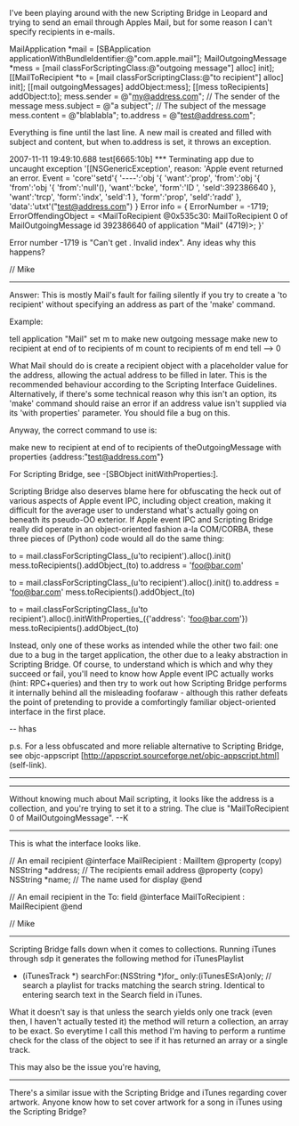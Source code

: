 

I've been playing around with the new Scripting Bridge in Leopard and trying to send an email through Apples Mail, but for some reason I can't specify recipients in e-mails.

    
MailApplication *mail = [SBApplication applicationWithBundleIdentifier:@"com.apple.mail"];
MailOutgoingMessage *mess = [mail classForScriptingClass:@"outgoing message"] alloc] init];
[[MailToRecipient *to = [mail classForScriptingClass:@"to recipient"] alloc] init];
[[mail outgoingMessages] addObject:mess];
[[mess toRecipients] addObject:to];
mess.sender = @"my@address.com";  // The sender of the message
mess.subject = @"a subject";  // The subject of the message
mess.content = @"blablabla";
to.address = @"test@address.com";


Everything is fine until the last line. A new mail is created and filled with subject and content, but when to.address is set, it throws an exception.

    
2007-11-11 19:49:10.688 test[6665:10b] *** Terminating app due to uncaught exception '[[NSGenericException', reason: 'Apple event returned an error.  Event = 'core'\'setd'{ '----':'obj '{ 'want':'prop', 'from':'obj '{ 'from':'obj '{ 'from':'null'(), 'want':'bcke', 'form':'ID  ', 'seld':392386640 }, 'want':'trcp', 'form':'indx', 'seld':1 }, 'form':'prop', 'seld':'radd' }, 'data':'utxt'("test@address.com") }
Error info = {
    ErrorNumber = -1719;
    ErrorOffendingObject = <MailToRecipient @0x535c30: MailToRecipient 0 of MailOutgoingMessage id 392386640 of application "Mail" (4719)>;
}'


Error number -1719 is "Can't get <reference>. Invalid index". Any ideas why this happens?

// Mike


----

Answer: This is mostly Mail's fault for failing silently if you try to create a 'to recipient' without specifying an address as part of the 'make' command.

Example:

    
tell application "Mail"
	set m to make new outgoing message
	make new to recipient at end of to recipients of m
	count to recipients of m
end tell
--> 0


What Mail should do is create a recipient object with a placeholder value for the address, allowing the actual address to be filled in later. This is the recommended behaviour according to the Scripting Interface Guidelines. Alternatively, if there's some technical reason why this isn't an option, its 'make' command should raise an error if an address value isn't supplied via its 'with properties' parameter. You should file a bug on this.

Anyway, the correct command to use is:

    
make new to recipient at end of to recipients of theOutgoingMessage with properties {address:"test@address.com"}


For Scripting Bridge, see -[SBObject initWithProperties:].

Scripting Bridge also deserves blame here for obfuscating the heck out of various aspects of Apple event IPC, including object creation, making it difficult for the average user to understand what's actually going on beneath its pseudo-OO exterior. If Apple event IPC and Scripting Bridge really did operate in an object-oriented fashion a-la COM/CORBA, these three pieces of (Python) code would all do the same thing:

    
to = mail.classForScriptingClass_(u'to recipient').alloc().init()
mess.toRecipients().addObject_(to)
to.address = 'foo@bar.com'


    
to = mail.classForScriptingClass_(u'to recipient').alloc().init()
to.address = 'foo@bar.com'
mess.toRecipients().addObject_(to)


    
to = mail.classForScriptingClass_(u'to recipient').alloc().initWithProperties_({'address': 'foo@bar.com'})
mess.toRecipients().addObject_(to)


Instead, only one of these works as intended while the other two fail: one due to a bug in the target application, the other due to a leaky abstraction in Scripting Bridge. Of course, to understand which is which and why they succeed or fail, you'll need to know how Apple event IPC actually works (hint: RPC+queries) and then try to work out how Scripting Bridge performs it internally behind all the misleading foofaraw - although this rather defeats the point of pretending to provide a comfortingly familiar object-oriented interface in the first place.

-- hhas

p.s. For a less obfuscated and more reliable alternative to Scripting Bridge, see objc-appscript [http://appscript.sourceforge.net/objc-appscript.html] (self-link).

----


----

Without knowing much about Mail scripting, it looks like the address is a collection, and you're trying to set it to a string.  The clue is "MailToRecipient 0 of MailOutgoingMessage".  --K

----

This is what the interface looks like.
    
// An email recipient
@interface MailRecipient : MailItem
@property (copy) NSString *address;  // The recipients email address
@property (copy) NSString *name;  // The name used for display
@end

// An email recipient in the To: field
@interface MailToRecipient : MailRecipient
@end


// Mike

----

 Scripting Bridge falls down when it comes to collections. Running iTunes through sdp it generates the following method for iTunesPlaylist

    
- (iTunesTrack *) searchFor:(NSString *)for_ only:(iTunesESrA)only;  // search a playlist for tracks matching the search string. Identical to entering search text in the Search field in iTunes.


What it doesn't say is that unless the search yields only one track (even then, I haven't actually tested it) the method will return a collection, an array to be exact. So everytime I call this method I'm having to perform a runtime check for the class of the object to see if it has returned an array or a single track.

This may also be the issue you're having,

----
There's a similar issue with the Scripting Bridge and iTunes regarding cover artwork. Anyone know how to set cover artwork for a song in iTunes using the Scripting Bridge?
